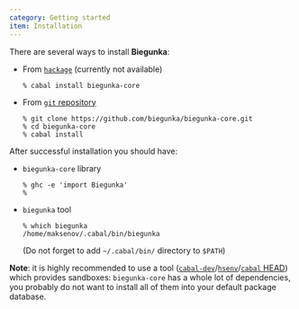 ```yaml
---
category: Getting started
item: Installation
---
```


There are several ways to install __Biegunka__:

  * From [`hackage`][0] (currently not available)

    ```shell
	% cabal install biegunka-core
	```

  * From [`git` repository][1]

    ```shell
	% git clone https://github.com/biegunka/biegunka-core.git
	% cd biegunka-core
	% cabal install
	```

After successful installation you should have:

  * `biegunka-core` library

    ```shell
	% ghc -e 'import Biegunka'
	%
	```

  * `biegunka` tool

    ```shell
	% which biegunka
	/home/maksenov/.cabal/bin/biegunka
	```

	(Do not forget to add `~/.cabal/bin/` directory to `$PATH`)

__Note__: it is highly recommended to use a tool ([`cabal-dev`][3]/[`hsenv`][4]/[`cabal` HEAD][5])
which provides sandboxes: `biegunka-core` has a whole lot of dependencies,
you probably do not want to install all of them into your default package database.

  [0]: http://hackage.haskell.org/package/biegunka-core
  [1]: https://github.com/biegunka/biegunka-core.git
  [2]: https://github.com/biegunka/biegunka-core.git
  [3]: https://github.com/creswick/cabal-dev
  [4]: https://github.com/tmhedberg/hsenv
  [5]: https://github.com/haskell/cabal
